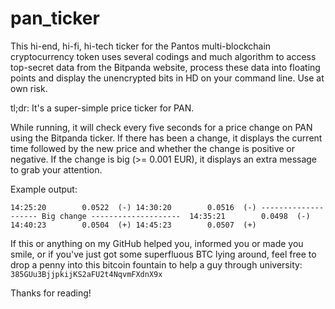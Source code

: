# pan_ticker
This hi-end, hi-fi, hi-tech ticker for the Pantos multi-blockchain cryptocurrency token uses several codings and much algorithm to access top-secret data from the Bitpanda website, process these data into floating points and display the unencrypted bits in HD on your command line. Use at own risk. 

tl;dr: It's a super-simple price ticker for PAN.

While running, it will check every five seconds for a price change on PAN using the Bitpanda ticker. If there has been a change, it displays the current time followed by the new price and whether the change is positive or negative. If the change is big (>= 0.001 EUR), it displays an extra message to grab your attention. 

Example output:

`14:25:20        0.0522  (-)
14:30:20        0.0516  (-)
-------------------- Big change -------------------- 
14:35:21        0.0498  (-)
14:40:23        0.0504  (+)
14:45:23        0.0507  (+)`

If this or anything on my GitHub helped you, informed you or made you smile, or if you've just got some superfluous BTC lying around, feel free to drop a penny into this bitcoin fountain to help a guy through university: `385GUu3BjjpkijKS2aFU2t4NqvmFXdnX9x` 

Thanks for reading!
